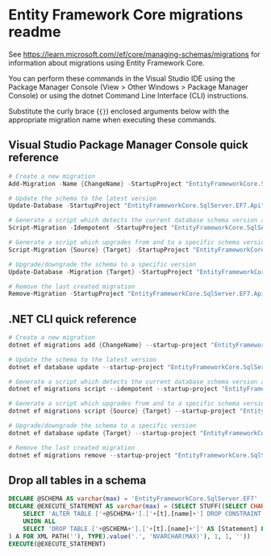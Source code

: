 # Entity Framework Core migrations readme

See <https://learn.microsoft.com//ef/core/managing-schemas/migrations> for information about migrations using Entity Framework Core.

You can perform these commands in the Visual Studio IDE using the Package Manager Console (View > Other Windows > Package Manager Console) or using the dotnet Command Line Interface (CLI) instructions.

Substitute the curly brace (`{}`) enclosed arguments below with the appropriate migration name when executing these commands.

## Visual Studio Package Manager Console quick reference

```powershell
# Create a new migration
Add-Migration -Name {ChangeName} -StartupProject "EntityFrameworkCore.SqlServer.EF7.Api" -Project "EntityFrameworkCore.SqlServer.EF7.Infrastructure"

# Update the schema to the latest version
Update-Database -StartupProject "EntityFrameworkCore.SqlServer.EF7.Api" -Project "EntityFrameworkCore.SqlServer.EF7.Infrastructure"

# Generate a script which detects the current database schema version and updates it to the latest
Script-Migration -Idempotent -StartupProject "EntityFrameworkCore.SqlServer.EF7.Api" -Project "EntityFrameworkCore.SqlServer.EF7.Infrastructure"

# Generate a script which upgrades from and to a specific schema version
Script-Migration {Source} {Target} -StartupProject "EntityFrameworkCore.SqlServer.EF7.Api" -Project "EntityFrameworkCore.SqlServer.EF7.Infrastructure"

# Upgrade/downgrade the schema to a specific version
Update-Database -Migration {Target} -StartupProject "EntityFrameworkCore.SqlServer.EF7.Api" -Project "EntityFrameworkCore.SqlServer.EF7.Infrastructure"

# Remove the last created migration
Remove-Migration -StartupProject "EntityFrameworkCore.SqlServer.EF7.Api" -Project "EntityFrameworkCore.SqlServer.EF7.Infrastructure"
```

## .NET CLI quick reference

```powershell
# Create a new migration
dotnet ef migrations add {ChangeName} --startup-project "EntityFrameworkCore.SqlServer.EF7.Api" --project "EntityFrameworkCore.SqlServer.EF7.Infrastructure"

# Update the schema to the latest version
dotnet ef database update --startup-project "EntityFrameworkCore.SqlServer.EF7.Api" --project "EntityFrameworkCore.SqlServer.EF7.Infrastructure"

# Generate a script which detects the current database schema version and updates it to the latest
dotnet ef migrations script --idempotent --startup-project "EntityFrameworkCore.SqlServer.EF7.Api" --project "EntityFrameworkCore.SqlServer.EF7.Infrastructure"

# Generate a script which upgrades from and to a specific schema version
dotnet ef migrations script {Source} {Target} --startup-project "EntityFrameworkCore.SqlServer.EF7.Api" --project "EntityFrameworkCore.SqlServer.EF7.Infrastructure"

# Upgrade/downgrade the schema to a specific version
dotnet ef database update {Target} --startup-project "EntityFrameworkCore.SqlServer.EF7.Api" --project "EntityFrameworkCore.SqlServer.EF7.Infrastructure"

# Remove the last created migration
dotnet ef migrations remove --startup-project "EntityFrameworkCore.SqlServer.EF7.Api" --project "EntityFrameworkCore.SqlServer.EF7.Infrastructure"
```

## Drop all tables in a schema

```sql
DECLARE @SCHEMA AS varchar(max) = 'EntityFrameworkCore.SqlServer.EF7'
DECLARE @EXECUTE_STATEMENT AS varchar(max) = (SELECT STUFF((SELECT CHAR(13) + CHAR(10) + [Statement] FROM (
    SELECT 'ALTER TABLE ['+@SCHEMA+'].['+[t].[name]+'] DROP CONSTRAINT ['+[fk].[name]+']' AS [Statement] FROM [sys].[foreign_keys] AS [fk] INNER JOIN [sys].[tables] AS [t] ON [t].[object_id] = [fk].[parent_object_id] INNER JOIN [sys].[schemas] AS [s] ON [s].[schema_id] = [t].[schema_id] WHERE [s].[name] = @SCHEMA
    UNION ALL
    SELECT 'DROP TABLE ['+@SCHEMA+'].['+[t].[name]+']' AS [Statement] FROM [sys].[tables] AS [t] INNER JOIN [sys].[schemas] AS [s] ON [s].[schema_id] = [t].[schema_id] WHERE [s].[name] = @SCHEMA
) A FOR XML PATH(''), TYPE).value('.', 'NVARCHAR(MAX)'), 1, 1, ''))
EXECUTE(@EXECUTE_STATEMENT)
```

